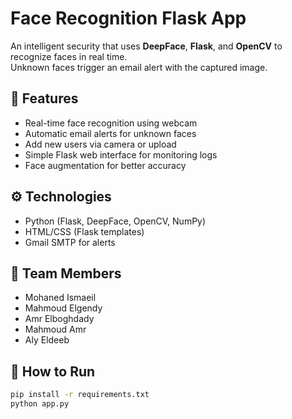 # Face Recognition Flask App

An intelligent security  that uses **DeepFace**, **Flask**, and **OpenCV** to recognize faces in real time.  
Unknown faces trigger an email alert with the captured image.

## 🧠 Features
- Real-time face recognition using webcam  
- Automatic email alerts for unknown faces  
- Add new users via camera or upload  
- Simple Flask web interface for monitoring logs  
- Face augmentation for better accuracy

## ⚙️ Technologies
- Python (Flask, DeepFace, OpenCV, NumPy)
- HTML/CSS (Flask templates)
- Gmail SMTP for alerts

## 👥 Team Members
- Mohaned Ismaeil  
- Mahmoud Elgendy
- Amr Elboghdady
- Mahmoud Amr
- Aly Eldeeb 

## 🚀 How to Run
```bash
pip install -r requirements.txt
python app.py
